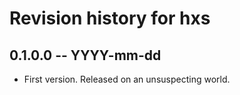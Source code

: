 # Revision history for hxs

## 0.1.0.0 -- YYYY-mm-dd

* First version. Released on an unsuspecting world.
